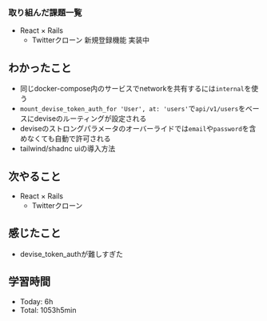 ### 取り組んだ課題一覧
- React × Rails
  - Twitterクローン 新規登録機能 実装中
## わかったこと
- 同じdocker-compose内のサービスでnetworkを共有するには`internal`を使う
- `mount_devise_token_auth_for 'User', at: 'users'`で`api/v1/users`をベースにdeviseのルーティングが設定される
- deviseのストロングパラメータのオーバーライドでは`email`や`password`を含めなくても自動で許可される
- tailwind/shadnc uiの導入方法
## 次やること
- React × Rails
  - Twitterクローン
## 感じたこと
- devise_token_authが難しすぎた
## 学習時間
- Today: 6h
- Total: 1053h5min